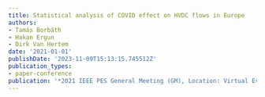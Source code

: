 ```yaml
---
title: Statistical analysis of COVID effect on HVDC flows in Europe
authors:
- Tamás Borbáth
- Hakan Ergun
- Dirk Van Hertem
date: '2021-01-01'
publishDate: '2023-11-09T15:13:15.745512Z'
publication_types:
- paper-conference
publication: '*2021 IEEE PES General Meeting (GM), Location: Virtual Event*'
---
```

